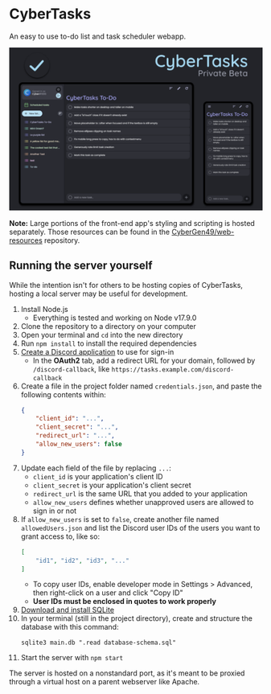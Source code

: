
# CyberTasks
An easy to use to-do list and task scheduler webapp.

![CyberTasks promotional image](/web/assets/promo.png)

**Note:** Large portions of the front-end app's styling and scripting is hosted separately. Those resources can be found in the [CyberGen49/web-resources](https://github.com/CyberGen49/web-resources) repository.

## Running the server yourself
While the intention isn't for others to be hosting copies of CyberTasks, hosting a local server may be useful for development.

1. Install Node.js
    * Everything is tested and working on Node v17.9.0
1. Clone the repository to a directory on your computer
1. Open your terminal and `cd` into the new directory
1. Run `npm install` to install the required dependencies
1. [Create a Discord application](https://discord.com/developers/applications) to use for sign-in
    * In the **OAuth2** tab, add a redirect URL for your domain, followed by `/discord-callback`, like `https://tasks.example.com/discord-callback`
1. Create a file in the project folder named `credentials.json`, and paste the following contents within:  
    ```json
    {
        "client_id": "...",
        "client_secret": "...",
        "redirect_url": "...",
        "allow_new_users": false
    }
    ```
1. Update each field of the file by replacing `...`:
    * `client_id` is your application's client ID
    * `client_secret` is your application's client secret
    * `redirect_url` is the same URL that you added to your application
    * `allow_new_users` defines whether unapproved users are allowed to sign in or not
1. If `allow_new_users` is set to `false`, create another file named `allowedUsers.json` and list the Discord user IDs of the users you want to grant access to, like so:
    ```json
    [
        "id1", "id2", "id3", "..."
    ]
    ```
    * To copy user IDs, enable developer mode in Settings > Advanced, then right-click on a user and click "Copy ID"
    * **User IDs must be enclosed in quotes to work properly**
1. [Download and install SQLite](https://www.sqlite.org/download.html)
1. In your terminal (still in the project directory), create and structure the database with this command:
    ```
    sqlite3 main.db ".read database-schema.sql"
    ```
1. Start the server with `npm start`

The server is hosted on a nonstandard port, as it's meant to be proxied through a virtual host on a parent webserver like Apache.